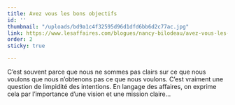 ```yaml
---
title: Avez vous les bons objectifs
id: ''
thumbnail: "/uploads/bd9a1c4f32595d96d1dfd6bb6d2c77ac.jpg"
link: https://www.lesaffaires.com/blogues/nancy-bilodeau/avez-vous-les-bons-objectifs/631688
order: 2
sticky: true

---
```

C’est souvent parce que nous ne sommes pas clairs sur ce que nous voulons que nous n’obtenons pas ce que nous voulons. C’est vraiment une question de limpidité des intentions. En langage des affaires, on exprime cela par l’importance d’une vision et une mission claire...